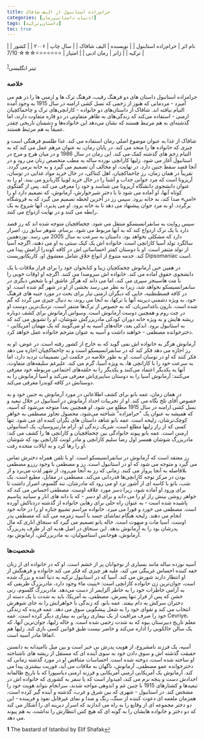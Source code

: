 ```yaml
---
title: حرام‌زاده استانبول از الیف شافاک
categories: [ادبیات داستانی,رمان]
tags: [داستان,ترکیه]
toc: true
---
```


| نام اثر | حرام‌زاده استابنول |
| نویسنده | الیف شافاک |
| سال چاپ | ۲۰۰۶  |
| کشور | ترکیه  |
| ژانر | رمان ادبی  |
| امتیاز | ⭐⭐⭐⭐⭐⭐⭐☆☆☆ 7/10  |

تیتر انگلیسی<sup id="a1">[1](#f1)</sup>

### خلاصه

حرامزاده استانبول داستان های دو فرهنگ رقیب، فرهنگ ترک ها و ارمنی ها را در هم می آمیزد - مردمانی که هنوز از زخمی که نسل کشی ارامنه در سال 1915 به وجود آمده التیام نیافته اند. شافاک از داستان‌های دو خانواده - کازانچی‌های ترک و چاخماکچیان ارمنی - استفاده می‌کند که زندگی‌های به ظاهر متفاوتی در دو قاره متفاوت دارند، اما گذشته‌ای به هم مرتبط هستند که نشان می‌دهد این خانواده‌ها و دشمنان تاریخی چقدر عمیقاً به هم مرتبط هستند.

شافاک از غذا به عنوان موضوع اصلی رمان استفاده می کند. غذا طلسم فرهنگی است و چیزی که خانواده ها را متحد می کند. در پایان رمان، به عنوان مرهم عمل می کند که به التیام زخم های گذشته کمک می کند. این رمان در سال 1986 و در میان هرج و مرج در استانبول آغاز می شود. زلیها کازانچی نوزده ساله به مطب متخصص زنان می رود و در آنجا قصد سقط جنین دارد. در نهایت، او مخالف آن تصمیم می گیرد و به خانه برمی گردد. تقریباً در همان زمان، رز چاخماکچیان، اهل کنتاکی، در حال خرید مواد غذایی در توسان، آریزونا است که مرد جوانی جذاب و آشنا را در حال خرید لوبیا گاربانزو می بیند. او را به عنوان دانشجوی دانشگاه آریزونا می شناسد و خود را معرفی می کند. پس از گفتگوی کوتاه آنها، او آماده می شود تا با دختر شیرخوارش، آرمانوش، که تصمیم دارد او را «امی» صدا کند، به خانه برود. سپس رز در آخرین لحظه تصمیم می گیرد که به فروشگاه برگردد. او به مرد جوان پیشنهاد می دهد تا به خانه برود. او می پذیرد، آنها شروع به یک رابطه می کنند و در نهایت ازدواج می کنند.

سپس روایت به سانفرانسیسکو منتقل می شود. چخماقچیان متوجه شده اند که رز قصد دارد با یک ترک ازدواج کند که به آنها مربوط می شود. برسام، شوهر سابق رز، اصرار دارد که مشکلی نخواهد بود. داستان به سرعت به سال 2005 می رسد. نوزدهمین سالگرد تولد آسیا کازانچی است. خانواده اش یک کیک سنتی به او می دهند، اگرچه آسیا از تولد متنفر است. او با دوستان کمتر احساساتی اش در کافه کوندرا آرامش پیدا می کند. خدمه متنوع از انواع خلاق شامل معشوق او، کاریکاتوریست Dipsomaniac است.

در همین حین آرمانوش چخمکچیان زیبا و کتابخوان خود را برای قرار ملاقات با یک دانشجوی حقوق آماده می کند. خانواده اش سروصدا می کنند. اگرچه او اوقات خوبی را با مت هاسینجر سپری می کند، اما می داند که هرگز عاشق او یا شخص دیگری در سانفرانسیسکو نخواهد شد، زیرا به نظر می رسد بخشی از او در شهر گم شده است. او در کافه قسطنطنیه، جایی که دیگران ارمنی تبار برای بحث در مورد جنبه های فرهنگ خود، به ویژه دشمنی دیرینه آنها با ترکها، به آنجا می روند، به دنبال چیزی می گردد که گم شده است. بارون باغداسریان، که به خصوص از ترک‌ها متنفر است، نزدیک‌ترین دوست او در چت روم و همچنین دوست آرمانوش است. وسواس آرمانوش برای کشف دوباره ریشه هایش و به ویژه خانه دوران کودکی مادربزرگش شوشان، او را تشویق می کند که به استانبول برود. اندکی بعد، خاله‌های آسیه به او می‌گویند که یک مهمان آمریکایی - دخترخوانده مصطفی - خواهند داشت و آسیه به عنوان مترجم خانواده عمل خواهد کرد.

آرمانوش هرگز به خانواده اش نمی گوید که به خارج از کشور رفته است. در عوض، او به رز اجازه می دهد فکر کند که در سانفرانسیسکو است و به چاخماکچیان اجازه می دهد فکر کنند که او در توسان است. او به طور خلاصه در حکمت این تصمیمات تردید دارد، اما به سرعت خود را با کازانچی ها، به ویژه آسیا، گرم می کند. علیرغم سلیقه‌های متفاوت، آنها به یکدیگر اعتماد می‌کنند و یکدیگر را به حلقه‌های اجتماعی مربوطه خود معرفی می‌کنند: آرمانوش آسیا را به دوستان سایبری‌اش معرفی می‌کند و آسیا آرمانوش را به دوستانش در کافه کوندرا معرفی می‌کند.

در همان زمان، عمه بانو برای کشف اطلاعاتی در مورد آرمانوش به جنین خود و به خصوص آقای تلخ نگاه می کند. او از تجربیات اجداد آرمانوش در استانبول در خلال تبعید و نسل کشی ارامنه در سال 1915 مطلع می شود. او همچنین بعداً متوجه می‌شود که آسیه، که همیشه به عنوان یک "حرامزاده" شناخته می‌شود، محصول تجاوز مصطفی به خواهر کوچک‌ترشان، زلیحه است. عمه بانو شاهد داستان های نگران کننده ای می شود. تنها کسی که از راز زلیها مطلع است، شریک زندگی او، آرام مارتیروسیان، یک استانبولی ارمنی است. عمه بانو پیوند خانوادگی بین چخماقچیان و کازانچی ها را کشف می کند: مادربزرگ شوشان همسر اول رضا سلیم کازانچی و مادر لونت کازانچی بود که شوشان او را رها کرد و به ایالات متحده رفت.

رز معتقد است که آرمانوش در سانفرانسیسکو است. او با تلفن همراه دخترش تماس می گیرد و متوجه می شود که او در استانبول است. رز و مصطفی با وجود رزرو مصطفی بلافاصله به آنجا پرواز می کنند. زمانی که رز به آنجا می‌رود، از شهر لذت می‌برد و از بودن در مرکز توجه کازانچی‌ها قدردانی می‌کند. مصطفی در مقابل، مطیع است. یک شب، بانو با کاسه ای از آشور نزد او می رود که مادرشان، ننه گلسوم، اصرار داشت تا برای ورود او آماده شود، زیرا دسر مورد علاقه اوست. مصطفی احساس می کند که خواهر روشن بینش راز او را می داند و برای او دسر - که با دانه های انار و سیانید پتاسیم پاشیده شده است - به عنوان راه حلی برای رهایی خانواده از گذشته دردناکش آورده است. مصطفی می خورد و فورا می میرد. خانواده مراسم تشییع جنازه او را در خانه خود انجام می دهند. زلیحه هنگام تماشای جسد با آسیه زمزمه می کند که مصطفی پدر اوست. آسیا مات و مبهوت است. خاله بانو تصمیم می گیرد که سنجاق اناری که مال پدرشان بود را به آرمانوش بدهد. این سنجاق در اصل هدیه ای از طرف پدربزرگ آرمانوش، هوحانس استامبولیان، به مادربزرگش، آرمانوش بود.

### شحصیت‌ها

آسیه نوزده ساله مانند بسیاری از نوجوانان پر از خشم است. او که در خانواده ای از زنان خفه کننده احساس غریبگی می کند، علیه هر چیزی که فکر می کند خانواده و فرهنگش از او انتظار دارند شورش می کند. آسیا که در استانبول ترکیه به دنیا آمده و بزرگ شده است، جوان‌ترین زن خانواده کازانچی است: «پتیت ما» وجود دارد، مادربزرگ ظریفی که به آرامی خاطرات خود را به خاطر آلزایمر از دست می‌دهد. مادربزرگ گلسوم، زنی خشن که پس از فرار تنها پسرش، مصطفی، به آمریکا، باید به شدت با یک دسته از دختران سرکش به دام بیفتد. عمه بانو، که زندگی با خواهرانش را به جای شوهرش انتخاب می کند و تقوای خود را به شغل پیشگویی سوق می دهد. عمه فریده که زندگی خود را صرف مراقبت از یک بیماری روانی به بیماری دیگر کرده است. عمه Cevriye، معلم تاریخ دبیرستان بیوه که به شدت زخمی شده است. و خاله زلیها، جوان‌ترین آنها، که یک سالن خالکوبی را اداره می‌کند و حاضر نیست طبق قوانین کسی بازی کند. زلیها هم اتفاقا مادر آسیه است.

آسیه، یک فرزند نامشروع، از هویت پدرش بی خبر است و بین میل ناامیدانه به دانستن حقیقت گذشته اش و سوق دادن خود به سوی آینده ای که مستقل از ریشه های ناشناخته او ساخته شده است، دوخته شده است. احساسات متناقض او در مورد گذشته زمانی که دخترخوانده عمو مصطفی، آرمانوش، ناگهان به ملاقات می آید، فوریت بیشتری پیدا می کند. آرمانوش یک آمریکایی ارمنی آمریکایی و فرزند ارمنی دیاسپورا که با تاریخ ظالمانه اجدادش دست و پنجه نرم می کند، امیدوار است که با سفر به کشوری که خانواده اش در تبعیدها و کشتارهای 1915 با چنین غم و اندوهی مواجه شدند، سرانجام بتواند هویت خود را مشخص کند. در استانبول - شهری که بین شرق و غرب، گذشته و آینده گیر کرده است، همزمان ملغمه ای دعوت کننده از سنگ، رنگ و صدا و نمای غیرقابل نفوذ و فریبنده - این دو دختر مجموعه ای از وقایع را به راه می اندازند که اسرار دیرینه ای را آشکار می کند که دو دختر و خانواده هایشان را به گونه ای که هیچ کس انتظارش را نداشت، به هم پیوند می دهد.


<b id="f1">1</b> <span class="footnote">The bastard of Istanbul by Elif Shafak</span>[↩](#a1)